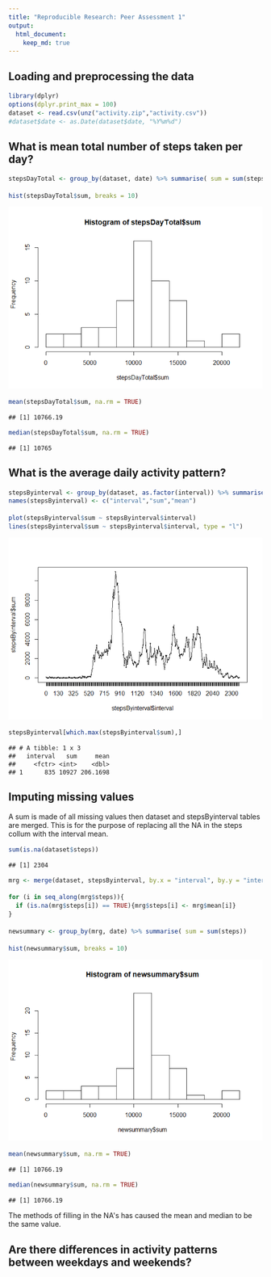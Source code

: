 ```yaml
---
title: "Reproducible Research: Peer Assessment 1"
output: 
  html_document:
    keep_md: true
---
```



## Loading and preprocessing the data


```r
library(dplyr)
options(dplyr.print_max = 100)
dataset <- read.csv(unz("activity.zip","activity.csv"))
#dataset$date <- as.Date(dataset$date, "%Y%m%d")
```

## What is mean total number of steps taken per day?

```r
stepsDayTotal <- group_by(dataset, date) %>% summarise( sum = sum(steps))

hist(stepsDayTotal$sum, breaks = 10)
```

![](PA1_template_files/figure-html/unnamed-chunk-1-1.png)<!-- -->

```r
mean(stepsDayTotal$sum, na.rm = TRUE)
```

```
## [1] 10766.19
```

```r
median(stepsDayTotal$sum, na.rm = TRUE)
```

```
## [1] 10765
```


## What is the average daily activity pattern?


```r
stepsByinterval <- group_by(dataset, as.factor(interval)) %>% summarise(sum(steps, na.rm = TRUE), mean = mean(steps, na.rm = TRUE))
names(stepsByinterval) <- c("interval","sum","mean")

plot(stepsByinterval$sum ~ stepsByinterval$interval)
lines(stepsByinterval$sum ~ stepsByinterval$interval, type = "l")
```

![](PA1_template_files/figure-html/unnamed-chunk-2-1.png)<!-- -->

```r
stepsByinterval[which.max(stepsByinterval$sum),]
```

```
## # A tibble: 1 x 3
##   interval   sum     mean
##     <fctr> <int>    <dbl>
## 1      835 10927 206.1698
```


## Imputing missing values
A sum is made of all missing values then dataset and stepsByinterval tables are merged. This is for the purpose of replacing all the NA in the steps collum with the interval mean.



```r
sum(is.na(dataset$steps))
```

```
## [1] 2304
```

```r
mrg <- merge(dataset, stepsByinterval, by.x = "interval", by.y = "interval")

for (i in seq_along(mrg$steps)){
  if (is.na(mrg$steps[i]) == TRUE){mrg$steps[i] <- mrg$mean[i]}
}

newsummary <- group_by(mrg, date) %>% summarise( sum = sum(steps))

hist(newsummary$sum, breaks = 10)
```

![](PA1_template_files/figure-html/unnamed-chunk-3-1.png)<!-- -->

```r
mean(newsummary$sum, na.rm = TRUE)
```

```
## [1] 10766.19
```

```r
median(newsummary$sum, na.rm = TRUE)
```

```
## [1] 10766.19
```
The methods of filling in the NA's has caused the mean and median to be the same value.

## Are there differences in activity patterns between weekdays and weekends?

